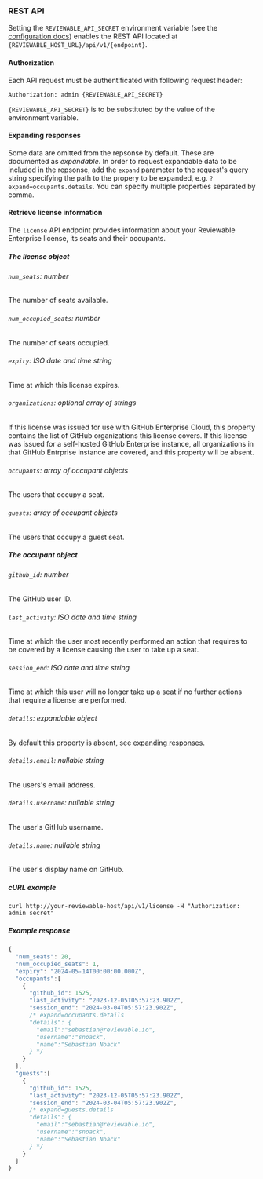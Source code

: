 ### REST API

Setting the `REVIEWABLE_API_SECRET` environment variable
(see the [configuration docs](https://github.com/Reviewable/Reviewable/blob/master/enterprise/config.md#security))
enables the REST API located at `{REVIEWABLE_HOST_URL}/api/v1/{endpoint}`.

#### Authorization

Each API request must be authentificated with following request header:

    Authorization: admin {REVIEWABLE_API_SECRET}

`{REVIEWABLE_API_SECRET}` is to be substituted by the value of the environment variable.

#### Expanding responses

Some data are omitted from the repsonse by default. These are documented as *expandable*.
In order to request expandable data to be included in the repsonse, add the `expand` parameter
to the request's query string specifying the path to the propery to be expanded,
e.g. `?expand=occupants.details`. You can specify multiple properties separated by comma.

#### Retrieve license information

The `license` API endpoint provides information about your Reviewable Enterprise license,
its seats and their occupants.

##### The license object

###### `num_seats`: number

The number of seats available.

###### `num_occupied_seats`: number

The number of seats occupied.

###### `expiry`: ISO date and time string

Time at which this license expires.

###### `organizations`: optional array of strings

If this license was issued for use with GitHub Enterprise Cloud, this property contains the
list of GitHub organizations this license covers. If this license was issued for a self-hosted
GitHub Enterprise instance, all organizations in that GitHub Entrprise instance are covered,
and this property will be absent.

###### `occupants`: array of occupant objects

The users that occupy a seat.

###### `guests`: array of occupant objects

The users that occupy a guest seat.

##### The occupant object

###### `github_id`: number

The GitHub user ID.

###### `last_activity`: ISO date and time string

Time at which the user most recently performed an action that requires to be covered by a license
causing the user to take up a seat.

###### `session_end`: ISO date and time string

Time at which this user will no longer take up a seat if no further actions that require a license
are performed.

###### `details`: *expandable* object

By default this property is absent, see [expanding responses](#expanding-responses).

###### `details.email`: nullable string

The users's email address.

###### `details.username`: nullable string

The user's GitHub username. 

###### `details.name`: nullable string

The user's display name on GitHub.

##### cURL example

    curl http://your-reviewable-host/api/v1/license -H "Authorization: admin secret"

##### Example response

```js
{
  "num_seats": 20,
  "num_occupied_seats": 1,
  "expiry": "2024-05-14T00:00:00.000Z",
  "occupants":[
    {
      "github_id": 1525,
      "last_activity": "2023-12-05T05:57:23.902Z",
      "session_end": "2024-03-04T05:57:23.902Z",
      /* expand=occupants.details
      "details": {
        "email":"sebastian@reviewable.io",
        "username":"snoack",
        "name":"Sebastian Noack"
      } */
    }
  ],
  "guests":[
    {
      "github_id": 1525,
      "last_activity": "2023-12-05T05:57:23.902Z",
      "session_end": "2024-03-04T05:57:23.902Z",
      /* expand=guests.details
      "details": {
        "email":"sebastian@reviewable.io",
        "username":"snoack",
        "name":"Sebastian Noack"
      } */
    }
  ]
}
